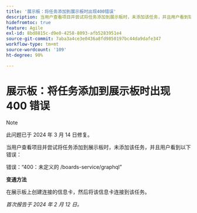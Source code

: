 ```yaml
---
title: '展示板：将任务添加到展示板时出现400错误'
description: 当用户查看项目并尝试将任务添加到展示板时，未添加该任务，并且用户看到错误。有变通方法可用。
hidefromtoc: true
feature: Agile
exl-id: 8bd8815c-d9e0-4258-8093-afb5283951e4
source-git-commit: 7aba3a4ce3e0436a8fd9850197bc44da9dafe347
workflow-type: tm+mt
source-wordcount: '109'
ht-degree: 90%

---
```


# 展示板：将任务添加到展示板时出现 400 错误

>[!NOTE]
>
>此问题已于 2024 年 3 月 14 日修复。

当用户查看项目并尝试将任务添加到展示板时，未添加该任务，并且用户看到以下错误：

错误：“400：未定义的 /boards-service/graphql”

**变通方法**

在展示板上创建连接的信息卡，然后将该信息卡连接到该任务。

_首次报告于 2024 年 2 月 12 日。_
